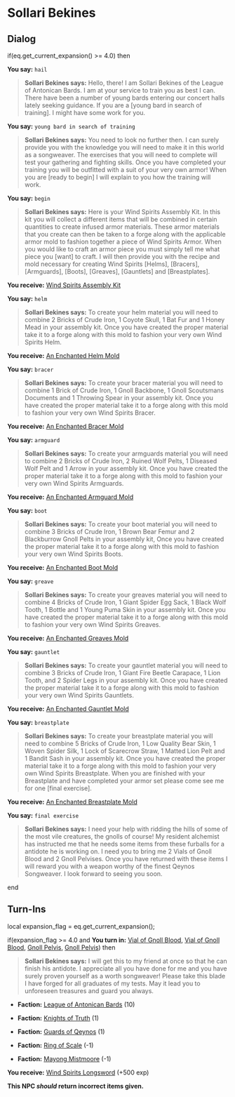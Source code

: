 # Sollari Bekines
## Dialog

if(eq.get_current_expansion() >= 4.0) then


**You say:** `hail`




>**Sollari Bekines says:** Hello, there! I am Sollari Bekines of the League of Antonican Bards. I am at your service to train you as best I can. There have been a number of young bards entering our concert halls lately seeking guidance. If you are a [young bard in search of training]. I might have some work for you.


**You say:** `young bard in search of training`




>**Sollari Bekines says:** You need to look no further then. I can surely provide you with the knowledge you will need to make it in this world as a songweaver. The exercises that you will need to complete will test your gathering and fighting skills. Once you have completed your training you will be outfitted with a suit of your very own armor! When you are [ready to begin] I will explain to you how the training will work.


**You say:** `begin`




>**Sollari Bekines says:** Here is your Wind Spirits Assembly Kit. In this kit you will collect a different items that will be combined in certain quantities to create infused armor materials. These armor materials that you create can then be taken to a forge along with the applicable armor mold to fashion together a piece of Wind Spirits Armor. When you would like to craft an armor piece you must simply tell me what piece you [want] to craft. I will then provide you with the recipe and mold necessary for creating Wind Spirits [Helms], [Bracers], [Armguards], [Boots], [Greaves], [Gauntlets] and [Breastplates].



**You receive:**  [Wind Spirits Assembly Kit](/item/17269)


**You say:** `helm`




>**Sollari Bekines says:** To create your helm material you will need to combine 2 Bricks of Crude Iron, 1 Coyote Skull, 1 Bat Fur and 1 Honey Mead in your assembly kit. Once you have created the proper material take it to a forge along with this mold to fashion your very own Wind Spirits Helm.



**You receive:**  [An Enchanted Helm Mold](/item/22610)


**You say:** `bracer`




>**Sollari Bekines says:** To create your bracer material you will need to combine 1 Brick of Crude Iron, 1 Gnoll Backbone, 1 Gnoll Scoutsmans Documents and 1 Throwing Spear in your assembly kit. Once you have created the proper material take it to a forge along with this mold to fashion your very own Wind Spirits Bracer.



**You receive:**  [An Enchanted Bracer Mold](/item/22611)


**You say:** `armguard`




>**Sollari Bekines says:** To create your armguards material you will need to combine 2 Bricks of Crude Iron, 2 Ruined Wolf Pelts, 1 Diseased Wolf Pelt and 1 Arrow in your assembly kit. Once you have created the proper material take it to a forge along with this mold to fashion your very own Wind Spirits Armguards.



**You receive:**  [An Enchanted Armguard Mold](/item/22613)


**You say:** `boot`




>**Sollari Bekines says:** To create your boot material you will need to combine 3 Bricks of Crude Iron, 1 Brown Bear Femur and 2 Blackburrow Gnoll Pelts in your assembly kit, Once you have created the proper material take it to a forge along with this mold to fashion your very own Wind Spirits Boots.



**You receive:**  [An Enchanted Boot Mold](/item/22612)


**You say:** `greave`




>**Sollari Bekines says:** To create your greaves material you will need to combine 4 Bricks of Crude Iron, 1 Giant Spider Egg Sack, 1 Black Wolf Tooth, 1 Bottle and 1 Young Puma Skin in your assembly kit. Once you have created the proper material take it to a forge along with this mold to fashion your very own Wind Spirits Greaves.



**You receive:**  [An Enchanted Greaves Mold](/item/22614)


**You say:** `gauntlet`




>**Sollari Bekines says:** To create your gauntlet material you will need to combine 3 Bricks of Crude Iron, 1 Giant Fire Beetle Carapace, 1 Lion Tooth, and 2 Spider Legs in your assembly kit. Once you have created the proper material take it to a forge along with this mold to fashion your very own Wind Spirits Gauntlets.



**You receive:**  [An Enchanted Gauntlet Mold](/item/22615)


**You say:** `breastplate`




>**Sollari Bekines says:** To create your breastplate material you will need to combine 5 Bricks of Crude Iron, 1 Low Quality Bear Skin, 1 Woven Spider Silk, 1 Lock of Scarecrow Straw, 1 Matted Lion Pelt and 1 Bandit Sash in your assembly kit. Once you have created the proper material take it to a forge along with this mold to fashion your very own Wind Spirits Breastplate. When you are finished with your Breastplate and have completed your armor set please come see me for one [final exercise].



**You receive:**  [An Enchanted Breastplate Mold](/item/22616)


**You say:** `final exercise`




>**Sollari Bekines says:** I need your help with ridding the hills of some of the most vile creatures, the gnolls of course! My resident alchemist has instructed me that he needs some items from these furballs for a antidote he is working on. I need you to bring me 2 Vials of Gnoll Blood and 2 Gnoll Pelvises. Once you have returned with these items I will reward you with a weapon worthy of the finest Qeynos Songweaver. I look forward to seeing you soon.

end

## Turn-Ins



local expansion_flag = eq.get_current_expansion();

if(expansion_flag >= 4.0 and  **You turn in:** [Vial of Gnoll Blood](/item/27423), [Vial of Gnoll Blood](/item/27423), [Gnoll Pelvis](/item/27424), [Gnoll Pelvis](/item/27424)) then


>**Sollari Bekines says:** I will get this to my friend at once so that he can finish his antidote. I appreciate all you have done for me and you have surely proven yourself as a worth songweaver! Please take this blade I have forged for all graduates of my tests. May it lead you to unforeseen treasures and guard you always.





* __Faction:__ [League of Antonican Bards](/faction/284) (10)


* __Faction:__ [Knights of Truth](/faction/281) (1)


* __Faction:__ [Guards of Qeynos](/faction/262) (1)


* __Faction:__ [Ring of Scale](/faction/304) (-1)


* __Faction:__ [Mayong Mistmoore](/faction/285) (-1)


 **You receive:**  [Wind Spirits Longsword](/item/27493) (+500 exp)

**This NPC *should* return incorrect items given.**


